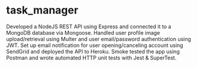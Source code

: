 # task_manager
Developed a NodeJS REST API using Express and connected it to a MongoDB database via Mongoose.
Handled user profile image upload/retrieval using Multer and user email/password authentication using JWT.
Set up email notification for user opening/canceling account using SendGrid and deployed the API to Heroku.
Smoke tested the app using Postman and wrote automated HTTP unit tests with Jest & SuperTest.
